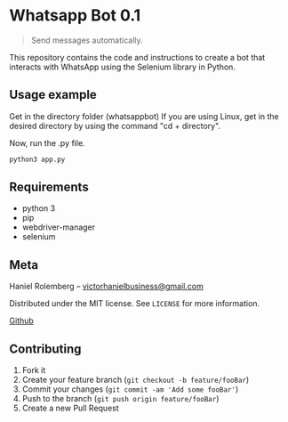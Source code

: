 # Whatsapp Bot 0.1
> Send messages automatically.



This repository contains the code and instructions to create a bot that interacts with WhatsApp using the Selenium library in Python.



## Usage example

Get in the directory folder (whatsappbot)
If you are using Linux, get in the desired directory by using the command "cd + directory".

Now, run the .py file.

```sh
python3 app.py
```

## Requirements 

- python 3 
- pip 
- webdriver-manager
- selenium

## Meta

 Haniel Rolemberg – victorhanielbusiness@gmail.com

Distributed under the MIT  license. See ``LICENSE`` for more information.

[Github](https://github.com/hanielrolemberg/)

## Contributing

1. Fork it 
2. Create your feature branch (`git checkout -b feature/fooBar`)
3. Commit your changes (`git commit -am 'Add some fooBar'`)
4. Push to the branch (`git push origin feature/fooBar`)
5. Create a new Pull Request

<!-- Markdown link & img dfn's -->
[npm-image]: https://img.shields.io/npm/v/datadog-metrics.svg?style=flat-square
[npm-url]: https://npmjs.org/package/datadog-metrics
[npm-downloads]: https://img.shields.io/npm/dm/datadog-metrics.svg?style=flat-square
[travis-image]: https://img.shields.io/travis/dbader/node-datadog-metrics/master.svg?style=flat-square
[travis-url]: https://travis-ci.org/dbader/node-datadog-metrics
[wiki]: https://github.com/yourname/yourproject/wiki
